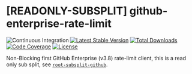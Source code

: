 # [READONLY-SUBSPLIT] github-enterprise-rate-limit


![Continuous Integration](https://github.com/php-api-clients/github-enterprise-rate-limit/workflows/Continuous%20Integration/badge.svg)
[![Latest Stable Version](https://poser.pugx.org/api-clients/github-enterprise-rate-limit/v/stable.png)](https://packagist.org/packages/api-clients/github-enterprise-rate-limit)
[![Total Downloads](https://poser.pugx.org/api-clients/github-enterprise-rate-limit/downloads.png)](https://packagist.org/packages/api-clients/github-enterprise-rate-limit)
[![Code Coverage](https://scrutinizer-ci.com/g/php-api-clients/github-enterprise-rate-limit/badges/coverage.png?b==)](https://scrutinizer-ci.com/g/php-api-clients/github-enterprise-rate-limit/?branch=)
[![License](https://poser.pugx.org/api-clients/github-enterprise-rate-limit/license.png)](https://packagist.org/packages/api-clients/github-enterprise-rate-limit)

Non-Blocking first GitHub Enterprise (v3.8) rate-limit client, this is a read only sub split, see [`root-subsplit-github`](https://github.com/php-api-clients/root-subsplit-github).

